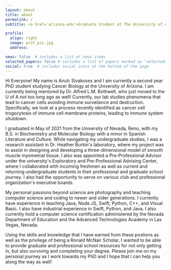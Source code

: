 ```yaml
---
layout: about
title: about
permalink: /
subtitle: <a href='arizona.edu'>Graduate Student at The University of Arizona</a>.

profile:
  align: right
  image: prof_pic.jpg
  address:

news: false  # includes a list of news items
selected_papers: false # includes a list of papers marked as "selected={true}"
social: true  # includes social icons at the bottom of the page
---
```


Hi Everyone! My name is Anutr Sivakoses and I am currently a second year PhD student studying Cancer Biology at the University of Arizona. I am currently being mentored by Dr. Alfred L.M. Bothwell, who just moved to the U of A not too long ago as well! Currently, our lab studies phenomena that lead to cancer cells avoiding immune surveilance and destruction. Specifically, we look at a process recently identified as cancer cell trogocytosis of immune cell membrane proteins, leading to immune system shutdown.

I graduated in May of 2021 from the University of Nevada, Reno, with my B.S. in Biochemistry and Molecular Biology with a minor in Spanish Literature and Culture. While navigating my undergraduate studies, I was a research assistant in Dr. Heather Burkin's laboratory, where my project was to assist in designing and developing a three-dimensional model of smooth muscle myometrial tissue. I also was appointed a Pre-Professional Advisor under the university's Exploratory and Pre-Professional Advising Center, where I collaborated with incoming freshmen as well as current and returning undergraduate students in their professional and graduate school journey. I also had the opportunity to serve on various club and professional organization's executive boards.

My personal passions beyond science are photography and teaching computer science and coding to newer and older generations. I currently have experience in teaching Java, Node.JS, Swift, Python, C++, and Visual Basic. I also have industrial experience in Swift, Python, and Java. I also currently hold a computer science certification administered by the Nevada Department of Education and the Advanced Technologies Academy in Las Vegas, Nevada.

Using the skills and knowledge that I have earned from these postions as well as the privilege of being a Ronald McNair Scholar, I wanted to be able to provide graduate and professional school resources for not only getting in, but also surviving and completing your degree. Please join me on my personal journey as I work towards my PhD and I hope that I can help you along the way as well!
